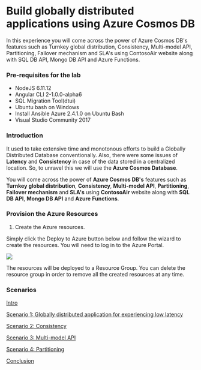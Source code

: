 # Build globally distributed applications using Azure Cosmos DB

In this experience you will come across the power of Azure Cosmos DB's features such as Turnkey global distribution, Consistency, Multi-model API, Partitioning, Failover mechanism and SLA's using ContosoAir website along with SQL DB API, Mongo DB API and Azure Functions.

### Pre-requisites for the lab ###

- NodeJS 6.11.12
- Angular CLI 2-1.0.0-alpha6
- SQL Migration Tool(dtui)
- Ubuntu bash on Windows
- Install Ansible Azure 2.4.1.0 on Ubuntu Bash
- Visual Studio Community 2017

### Introduction 
It used to take extensive time and monotonous efforts to build a Globally Distributed Database conventionally. Also, there were some issues of **Latency** and **Consistency** in case of the data stored in a centralized location. So, to unravel this we will use the **Azure Cosmos Database**.

You will come across the power of **Azure Cosmos DB's** features such as **Turnkey global distribution**, **Consistency**, **Multi-model API**, **Partitioning**, **Failover mechanism** and **SLA's** using **ContosoAir** website along with **SQL DB API**, **Mongo DB API** and **Azure** **Functions**.

### Provision the Azure Resources ###

1. Create the Azure resources.
    
  Simply click the Deploy to Azure button below and follow the wizard to create the resources. You will need to log in to the Azure Portal.
                                                                     
  <a href="https://portal.azure.com/#create/Microsoft.Template/uri/https%3A%2F%2Fraw.githubusercontent.com%2FMicrosoft%2Fdeveloper-immersion-data%2Fmaster%2Flabs%2Fsp-gda%2Fgdaexpericence1%2Fstory_a_gda_using_cosmosdb%2Fdeployment%2Ftemplate.json" target="_blank">
    <img src="http://azuredeploy.net/deploybutton.png"/>
  </a>

  The resources will be deployed to a Resource Group. You can delete the resource group in order to remove all the created resources at any time.


### Scenarios ###

<a href="./story_a_gda_using_cosmosdb/content/intro.md">Intro</a>

<a href="./story_a_gda_using_cosmosdb/content/0.md">Scenario 1: Globally distributed application for experiencing low latency</a>

<a href="./story_a_gda_using_cosmosdb/content/1.md">Scenario 2: Consistency</a>

<a href="./story_a_gda_using_cosmosdb/content/2.md">Scenario 3: Multi-model API</a>

<a href="./story_a_gda_using_cosmosdb/content/3.md">Scenario 4: Partitioning</a> 

<a href="./story_a_gda_using_cosmosdb/content/conclusion.md">Conclusion</a>   
